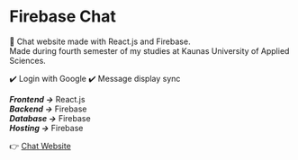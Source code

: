 # Firebase Chat #
💬 Chat website made with React.js and Firebase.<br/>
Made during fourth semester of my studies at Kaunas University of Applied Sciences.<br/>

✔️ Login with Google
✔️ Message display sync

***Frontend ->*** React.js<br/>
***Backend ->*** Firebase<br/>
***Database ->*** Firebase<br/>
***Hosting ->*** Firebase<br/>

👉 [Chat Website](https://chatapp-7c5ea.web.app/)
